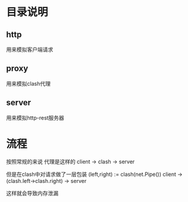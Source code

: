 # 目录说明
## http
用来模拟客户端请求

## proxy
用来模拟clash代理

## server
用来模拟http-rest服务器

# 流程

按照常规的来说 代理是这样的
client -> clash -> server

但是在clash中对请求做了一层包装
(left,right) := clash(net.Pipe())
client -> (clash.left->clash.right) -> server

这样就会导致内存泄漏